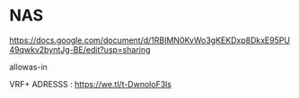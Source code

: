 # NAS


https://docs.google.com/document/d/1RBIMN0KvWo3gKEKDxp8DkxE95PU49qwkv2byntJg-BE/edit?usp=sharing

allowas-in


VRF+ ADRESSS :
https://we.tl/t-DwnoloF3ls
